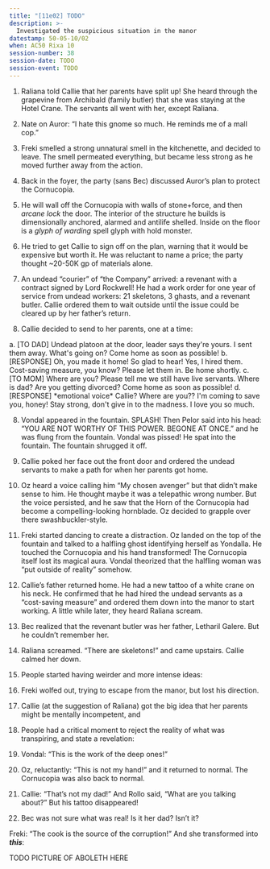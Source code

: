 ```yaml
---
title: "[11e02] TODO"
description: >-
  Investigated the suspicious situation in the manor
datestamp: 50-05-10/02
when: AC50 Rixa 10
session-number: 38
session-date: TODO
session-event: TODO
---
```


1. Raliana told Callie that her parents have split up! She heard through the grapevine from Archibald (family butler) that she was staying at the Hotel Crane. The servants all went with her, except Raliana.
2. Nate on Auror: “I hate this gnome so much. He reminds me of a mall cop.”
3. Freki smelled a strong unnatural smell in the kitchenette, and decided to leave. The smell permeated everything, but became less strong as he moved further away from the action.
4. Back in the foyer, the party (sans Bec) discussed Auror’s plan to protect the Cornucopia.

  1. He will wall off the Cornucopia with walls of stone+force, and then *arcane lock* the door. The interior of the structure he builds is dimensionally anchored, alarmed and antilife shelled. Inside on the floor is a *glyph of warding* spell glyph with hold monster.
  2. He tried to get Callie to sign off on the plan, warning that it would be expensive but worth it. He was reluctant to name a price; the party thought ~20-50K gp of materials alone.

5. An undead “courier” of “the Company” arrived: a revenant with a contract signed by Lord Rockwell! He had a work order for one year of service from undead workers: 21 skeletons, 3 ghasts, and a revenant butler. Callie ordered them to wait outside until the issue could be cleared up by her father’s return.
6. Callie decided to send to her parents, one at a time:

  a. [TO DAD] Undead platoon at the door, leader says they're yours. I sent them away. What's going on? Come home as soon as possible!
  b. [RESPONSE] Oh, you made it home! So glad to hear! Yes, I hired them. Cost-saving measure, you know? Please let them in. Be home shortly.
  c. [TO MOM] Where are you? Please tell me we still have live servants. Where is dad? Are you getting divorced? Come home as soon as possible!
  d. [RESPONSE] \*emotional voice\* Callie? Where are you?? I'm coming to save you, honey! Stay strong, don't give in to the madness. I love you so much.

8. Vondal appeared in the fountain. SPLASH! Then Pelor said into his head: “YOU ARE NOT WORTHY OF THIS POWER. BEGONE AT ONCE.” and he was flung from the fountain. Vondal was pissed! He spat into the fountain. The fountain shrugged it off.
9. Callie poked her face out the front door and ordered the undead servants to make a path for when her parents got home.
10. Oz heard a voice calling him “My chosen avenger” but that didn’t make sense to him. He thought maybe it was a telepathic wrong number. But the voice persisted, and he saw that the Horn of the Cornucopia had become a compelling-looking hornblade. Oz decided to grapple over there swashbuckler-style.
11. Freki started dancing to create a distraction. Oz landed on the top of the fountain and talked to a halfling ghost identifying herself as Yondalla. He touched the Cornucopia and his hand transformed! The Cornucopia itself lost its magical aura. Vondal theorized that the halfling woman was “put outside of reality” somehow.
12. Callie’s father returned home. He had a new tattoo of a white crane on his neck. He confirmed that he had hired the undead servants as a “cost-saving measure” and ordered them down into the manor to start working. A little while later, they heard Raliana scream.
13. Bec realized that the revenant butler was her father, Letharil Galere. But he couldn’t remember her.
14. Raliana screamed. “There are skeletons!” and came upstairs. Callie calmed her down.
15. People started having weirder and more intense ideas:

  1. Freki wolfed out, trying to escape from the manor, but lost his direction.
  2. Callie (at the suggestion of Raliana) got the big idea that her parents might be mentally incompetent, and

16. People had a critical moment to reject the reality of what was transpiring, and state a revelation:

  1. Vondal: “This is the work of the deep ones!”
  2. Oz, reluctantly: “This is not my hand!” and it returned to normal. The Cornucopia was also back to normal.
  3. Callie: “That’s not my dad!” And Rollo said, “What are you talking about?” But his tattoo disappeared!
  4. Bec was not sure what was real! Is it her dad? Isn’t it?

Freki: “The cook is the source of the corruption!” And she transformed into ***this***:

TODO PICTURE OF ABOLETH HERE
